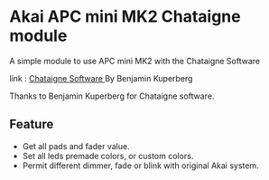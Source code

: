 # Akai APC mini MK2 Chataigne module
A simple module to use APC mini MK2 with the Chataigne Software

link :  <a href="http://benjamin.kuperberg.fr/chataigne/en" target="_blank">Chataigne Software </a> By Benjamin Kuperberg

Thanks to Benjamin Kuperberg for Chataigne software.

## Feature
- Get all pads and fader value.
- Set all leds premade colors, or custom colors.
- Permit different dimmer, fade or blink with original Akai system.